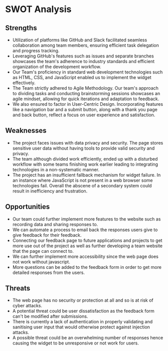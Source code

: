 # SWOT Analysis

## Strengths
- Utilization of platforms like GitHub and Slack facilitated seamless collaboration among team members, ensuring efficient task delegation and progress tracking.
- Leveraging GitHub's features such as issues and separate branches showcases the team's adherence to industry standards and efficient organization of the development workflow.
- Our Team's proficiency in standard web development technologies such as HTML, CSS, and JavaScript enabled us to implement the widget effectively.
- The Team strictly adhered to Agile Methodology. Our team's approach to dividing tasks and conducting brainstorming sessions showcases an agile mindset, allowing for quick iterations and adaptation to feedback.
- We also ensured to factor in User-Centric Design. Incorporating features like a navigation bar and a submit button, along with a thank you page and back button, reflect a focus on user experience and satisfaction.



## Weaknesses
- The project faces issues with data privacy and security. The page stores sensitive user data without having tools to provide valid security and privacy.
- The team although divided work efficiently, ended up with a disturbed workflow with some teams finishing work earlier leading to integrating technologies in a non-systematic manner.
- The project has an insufficient fallback mechanism for widget failure. In an instance where JavaScript is not present in a web browser some technologies fail. Overall the abscene of a secondary system could result in inefficiency and frustration. 

## Opportunities
- Our team could further implement more features to the website such as recording data and sharing responses to. 
- We can automate a process to email back the responses users give to give feedback for their feedback.
- Connecting our feedback page to future applications and projects to get more use out of the project as well as further developing a team website that the page can connect to. 
- We can further implement more accessibility since the web page does not work without javascript.
- More questions can be added to the feedback form in order to get more detailed responses from the users.


## Threats
- The web page has no security or protection at all and so is at risk of cyber attacks.
- A potential threat could be user dissatisfaction as the feedback form can't be modified after submissions.
- There is currently a lack of authentication in properly validating and sanitising user input that would otherwise protect against injection attacks.
- A possible threat could be an overwhelming number of responses hence causing the widget to be unresponsive or not work for users.


